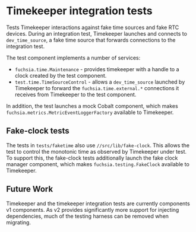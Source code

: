 # Timekeeper integration tests

Tests Timekeeper interactions against fake time sources and fake RTC devices.
During an integration test, Timekeeper launches and connects to
`dev_time_source`, a fake time source that forwards connections to the
integration test.

The test component implements a number of services:
 * `fuchsia.time.Maintenance` - provides timekeeper with a handle to a clock
 created by the test component.
 * `test.time.TimeSourceControl` - allows a `dev_time_source` launched
 by Timekeeper to forward the `fuchsia.time.external.*` connections it receives from
 Timekeeper to the test component.

In addition, the test launches a mock Cobalt component, which makes
`fuchsia.metrics.MetricEventLoggerFactory` available to Timekeeper.

## Fake-clock tests
The tests in `tests/faketime` also use `//src/lib/fake-clock`. This allows
the test to control the monotonic time as observed by Timekeeper under test. To
support this, the fake-clock tests additionally launch the fake clock manager
component, which makes `fuchsia.testing.FakeClock` available to Timekeeper.

## Future Work
Timekeeper and the timekeeper integration tests are currently components v1
components. As v2 provides significantly more support for injecting dependencies,
much of the testing harness can be removed when migrating.
